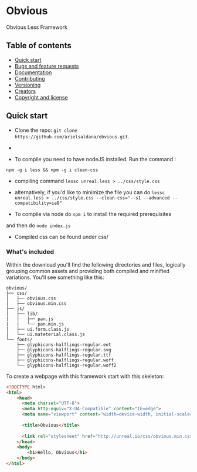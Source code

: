 # Obvious

Obvious Less Framework

## Table of contents

- [Quick start](#quick-start)
- [Bugs and feature requests](#bugs-and-feature-requests)
- [Documentation](#documentation)
- [Contributing](#contributing)
- [Versioning](#versioning)
- [Creators](#creators)
- [Copyright and license](#copyright-and-license)

## Quick start

- Clone the repo: `git clone https://github.com/arielsaldana/obvious.git`.
- 

- To compile you need to have nodeJS installed. Run the command :

`npm -g i less && npm -g i clean-css`



- compiling command `lessc unreal.less > ../css/style.css`
- alternatively, if you'd like to minimize the file you can do 
```lessc unreal.less > ../css/style.css --clean-css="--s1 --advanced --compatibility=ie8"```

- To compile via node do `npm i` to install the required prerequisites

and then do `node index.js`

- Compiled css can be found under css/


### What's included

Within the download you'll find the following directories and files, logically grouping common assets and providing both compiled and minified variations. You'll see something like this:

```
obvious/
├── css/
│   ├── obvious.css
|   ├── obvious.min.css
├── js/
│   ├── lib/
|   |   ├── pan.js
|   |   └── pan.min.js
|   ├── ui.form.class.js
│   └── ui.mateterial.class.js
└── fonts/
    ├── glyphicons-halflings-regular.eot
    ├── glyphicons-halflings-regular.svg
    ├── glyphicons-halflings-regular.ttf
    ├── glyphicons-halflings-regular.woff
    └── glyphicons-halflings-regular.woff2
```

To create a webpage with this framework start with this skeleton:

```HTML
<!DOCTYPE html>
<html>
    <head>
      <meta charset="UTF-8">
      <meta http-equiv="X-UA-Compatible" content="IE=edge">
      <meta name="viewport" content="width=device-width, initial-scale=1, user-scalable=no">
      
      <title>Obvious</title>
      
      <link rel="stylesheet" href="http://unreal.io/css/obvious.min.css">
    </head>
    <body>
        <h1>Hello, Obvious</h1>
    </body>
</html>
```
